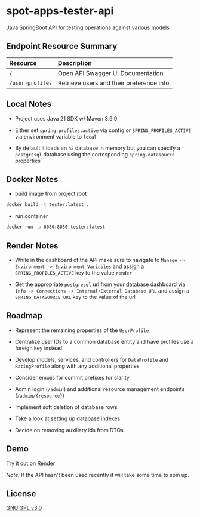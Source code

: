 # spot-apps-tester-api
Java SpringBoot API for testing operations against various models

## Endpoint Resource Summary
| Resource         | Description                              |
| :--------------- | :--------------------------------------- |
| `/`              | Open API Swagger UI Documentation        |
| `/user-profiles` | Retrieve users and their preference info |

## Local Notes
- Project uses Java 21 SDK w/ Maven 3.9.9

- Either set `spring.profiles.active` via config or `SPRING_PROFILES_ACTIVE` via environment variable to `local`

- By default it loads an `h2` database in memory but you can specify a `postgresql` database using the corresponding `spring.datasource` properties


## Docker Notes
- build image from project root
```bash
docker build -t tester:latest .
```
- run container
```bash
docker run -p 8080:8080 tester:latest
```

## Render Notes
- While in the dashboard of the API make sure to navigate to `Manage -> Environment -> Environment Variables` and assign a `SPRING_PROFILES_ACTIVE` key to the value `render`

- Get the appropriate `postgresql` url from your database dashboard via `Info -> Connections -> Internal/External Database URL` and assign a `SPRING_DATASOURCE_URL` key to the value of the url

## Roadmap
- Represent the remaining properties of the `UserProfile`

- Centralize user IDs to a common database entity and have profiles use a foreign key instead

- Develop models, services, and controllers for `DataProfile` and `RatingProfile` along with any additional properties

- Consider emojis for commit prefixes for clarity

- Admin login (`/admin`) and additional resource management endpoints (`/admin/{resource}`)

- Implement soft deletion of database rows

- Take a look at setting up database indexes

- Decide on removing auxiliary ids from DTOs

## Demo
[Try it out on Render](https://spot-apps-tester-api.onrender.com/)

*Note:* If the API hasn't been used recently it will take some time to spin up.


## License
[GNU GPL v3.0](https://choosealicense.com/licenses/gpl-3.0/)

